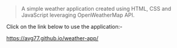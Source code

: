 > A simple weather application created using HTML, CSS and JavaScript leveraging OpenWeatherMap API.

Click on the link below to use the application:-


https://avg77.github.io/weather-app/
